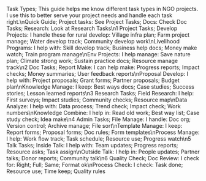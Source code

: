 Task Types; This guide helps me know different task types in NGO projects. I use this to better serve your project needs and handle each task right.\nQuick Guide; Project tasks: See Project Tasks; Docs: Check Doc Tasks; Research: Look at Research Tasks\n1 Project Tasks; Develop Projects: I handle these for rural develop: Village infra plan; Farm project manage; Water develop track; Community develop work\nLivelihood Programs: I help with: Skill develop track; Business help docs; Money make watch; Train program manage\nEnv Projects: I help manage: Save nature plan; Climate strong work; Sustain practice docs; Resource manage track\n2 Doc Tasks; Report Make: I can help make: Progress reports; Impact checks; Money summaries; User feedback reports\nProposal Develop: I help with: Project proposals; Grant forms; Partner proposals; Budget plan\nKnowledge Manage: I keep: Best ways docs; Case studies; Success stories; Lesson learned reports\n3 Research Tasks; Field Research: I help: First surveys; Impact studies; Community checks; Resource map\nData Analyze: I help with: Data process; Trend check; Impact check; Work numbers\nKnowledge Combine: I help in: Read old work; Best way list; Case study check; Idea make\n4 Admin Tasks; File Manage: I handle: Doc org; Version control; Archive manage; File sort\nTemplate Manage: I keep: Report forms; Proposal forms; Doc rules; Form templates\nProcess Manage: I help: Work flow track; Task schedule; Resource use; Progress watch\n5 Talk Tasks; Inside Talk: I help with: Team updates; Progress reports; Resource asks; Task assign\nOutside Talk: I help in: People updates; Partner talks; Donor reports; Community talk\n6 Quality Check; Doc Review: I check for: Right; Full; Same; Format ok\nProcess Check: I check: Task done; Resource use; Time keep; Quality rules
